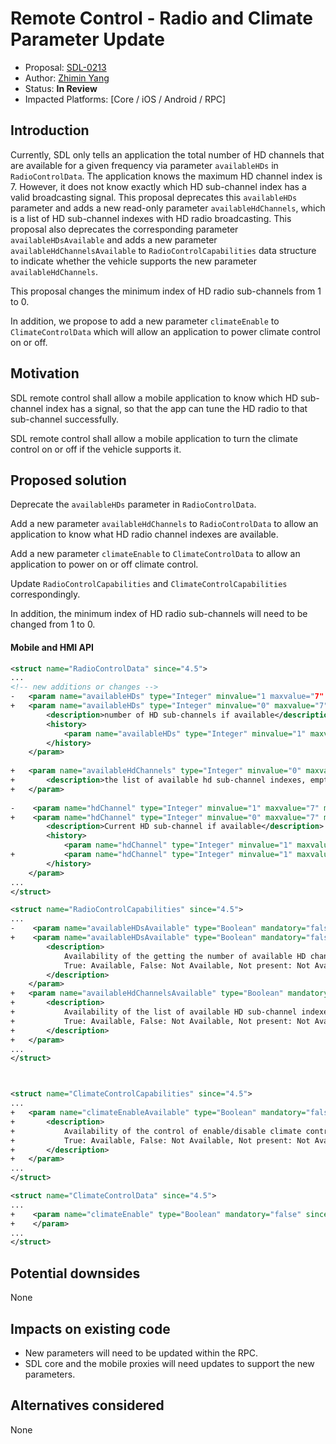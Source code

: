 # Remote Control - Radio and Climate Parameter Update

* Proposal: [SDL-0213](0213-rc-radio-climate-parameter-update.md)
* Author: [Zhimin Yang](https://github.com/smartdevicelink/yang1070)
* Status: **In Review**
* Impacted Platforms: [Core / iOS / Android / RPC]

## Introduction

Currently, SDL only tells an application the total number of HD channels that are available for a given frequency via parameter `availableHDs` in `RadioControlData`. The application knows the maximum HD channel index is 7. However, it does not know exactly which HD sub-channel index has a valid broadcasting signal. This proposal deprecates this `availableHDs` parameter and adds a new read-only parameter `availableHdChannels`, which is a list of HD sub-channel indexes with HD radio broadcasting. This proposal also deprecates the corresponding parameter `availableHDsAvailable` and adds a new parameter `availableHdChannelsAvailable` to `RadioControlCapabilities` data structure to indicate whether the vehicle supports the new parameter `availableHdChannels`.

This proposal changes the minimum index of HD radio sub-channels from 1 to 0.

In addition, we propose to add a new parameter `climateEnable` to `ClimateControlData` which will allow an application to power climate control on or off.

## Motivation

SDL remote control shall allow a mobile application to know which HD sub-channel index has a signal, so that the app can tune the HD radio to that sub-channel successfully.

SDL remote control shall allow a mobile application to turn the climate control on or off if the vehicle supports it.



## Proposed solution

Deprecate the `availableHDs` parameter in `RadioControlData`.

Add a new parameter `availableHdChannels` to `RadioControlData` to allow an application to know what HD radio channel indexes are available.

Add a new parameter `climateEnable` to `ClimateControlData` to allow an application to power on or off climate control.

Update `RadioControlCapabilities` and `ClimateControlCapabilities` correspondingly.

In addition, the minimum index of HD radio sub-channels will need to be changed from 1 to 0.

#### Mobile and HMI API

```xml
<struct name="RadioControlData" since="4.5">
...
<!-- new additions or changes -->
-   <param name="availableHDs" type="Integer" minvalue="1 maxvalue="7" mandatory="false" since="5.0">
+   <param name="availableHDs" type="Integer" minvalue="0" maxvalue="7" mandatory="false" deprecated="true" since="5.1">
        <description>number of HD sub-channels if available</description>
        <history>
            <param name="availableHDs" type="Integer" minvalue="1" maxvalue="3" mandatory="false" since="4.5" until="5.0"/>
        </history>
    </param>
    
+   <param name="availableHdChannels" type="Integer" minvalue="0" maxvalue="7" array="true" minsize="0" maxsize="8" mandatory="false" since="5.1">
+       <description>the list of available hd sub-channel indexes, empty list means no Hd channel is available, read-only </description>
+   </param>
    
-    <param name="hdChannel" type="Integer" minvalue="1" maxvalue="7" mandatory="false" since="5.0">
+    <param name="hdChannel" type="Integer" minvalue="0" maxvalue="7" mandatory="false" since="5.1">
        <description>Current HD sub-channel if available</description>
        <history>
            <param name="hdChannel" type="Integer" minvalue="1" maxvalue="3" mandatory="false" since="4.5" until="5.0"/>
+           <param name="hdChannel" type="Integer" minvalue="1" maxvalue="7" mandatory="false" since="5.0" until="5.1"/>
        </history>
    </param>
...
</struct>

<struct name="RadioControlCapabilities" since="4.5">
...
-    <param name="availableHDsAvailable" type="Boolean" mandatory="false">
+    <param name="availableHDsAvailable" type="Boolean" mandatory="false" deprecated="true" since="5.1">
        <description>
            Availability of the getting the number of available HD channels.
            True: Available, False: Not Available, Not present: Not Available.
        </description>
    </param>
+   <param name="availableHdChannelsAvailable" type="Boolean" mandatory="false" since="5.1">
+       <description>
+           Availability of the list of available HD sub-channel indexes.
+           True: Available, False: Not Available, Not present: Not Available.
+       </description>
+   </param>
...
</struct>



<struct name="ClimateControlCapabilities" since="4.5">
...
+   <param name="climateEnableAvailable" type="Boolean" mandatory="false" since="5.1">
+       <description>
+           Availability of the control of enable/disable climate control.
+           True: Available, False: Not Available, Not present: Not Available.
+       </description>
+   </param>
...
</struct>

<struct name="ClimateControlData" since="4.5">
...
+    <param name="climateEnable" type="Boolean" mandatory="false" since="5.1">
+    </param>
...
</struct>
```




## Potential downsides

None

## Impacts on existing code

- New parameters will need to be updated within the RPC.
- SDL core and the mobile proxies will need updates to support the new parameters.


## Alternatives considered

None
